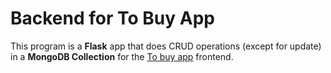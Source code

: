 # Backend for To Buy App

This program is a **Flask** app that does CRUD operations (except for update) in a **MongoDB Collection** for the
[To buy app](https://github.com/SakugaCoder/ThingsToBuy-ReactJS) frontend.
